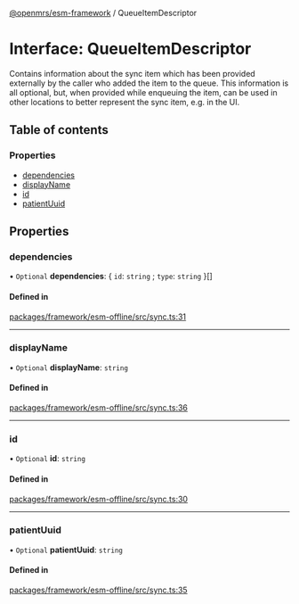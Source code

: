 [@openmrs/esm-framework](../API.md) / QueueItemDescriptor

# Interface: QueueItemDescriptor

Contains information about the sync item which has been provided externally by the caller
who added the item to the queue.
This information is all optional, but, when provided while enqueuing the item, can be used in other
locations to better represent the sync item, e.g. in the UI.

## Table of contents

### Properties

- [dependencies](QueueItemDescriptor.md#dependencies)
- [displayName](QueueItemDescriptor.md#displayname)
- [id](QueueItemDescriptor.md#id)
- [patientUuid](QueueItemDescriptor.md#patientuuid)

## Properties

### dependencies

• `Optional` **dependencies**: { `id`: `string` ; `type`: `string`  }[]

#### Defined in

[packages/framework/esm-offline/src/sync.ts:31](https://github.com/nanfuka/openmrs-esm-core/blob/master/packages/framework/esm-offline/src/sync.ts#L31)

___

### displayName

• `Optional` **displayName**: `string`

#### Defined in

[packages/framework/esm-offline/src/sync.ts:36](https://github.com/nanfuka/openmrs-esm-core/blob/master/packages/framework/esm-offline/src/sync.ts#L36)

___

### id

• `Optional` **id**: `string`

#### Defined in

[packages/framework/esm-offline/src/sync.ts:30](https://github.com/nanfuka/openmrs-esm-core/blob/master/packages/framework/esm-offline/src/sync.ts#L30)

___

### patientUuid

• `Optional` **patientUuid**: `string`

#### Defined in

[packages/framework/esm-offline/src/sync.ts:35](https://github.com/nanfuka/openmrs-esm-core/blob/master/packages/framework/esm-offline/src/sync.ts#L35)
